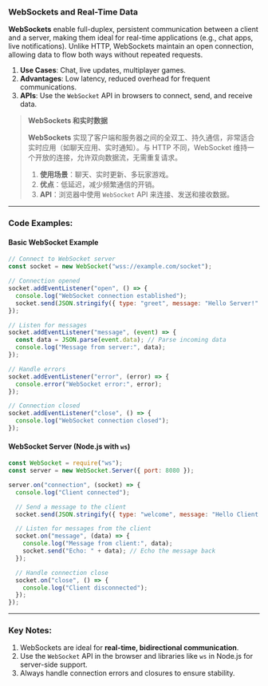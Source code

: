 ### WebSockets and Real-Time Data

<audio src="C:\Users\10691\Downloads\__WebSockets__ .mp3"></audio>

**WebSockets** enable full-duplex, persistent communication between a client and a server, making them ideal for real-time applications (e.g., chat apps, live notifications). Unlike HTTP, WebSockets maintain an open connection, allowing data to flow both ways without repeated requests. 

1. **Use Cases**: Chat, live updates, multiplayer games.  
2. **Advantages**: Low latency, reduced overhead for frequent communications.  
3. **APIs**: Use the `WebSocket` API in browsers to connect, send, and receive data.

> **WebSockets 和实时数据**  
>
> <audio src="C:\Users\10691\Downloads\WebSockets 实现了客.mp3"></audio>
>
> **WebSockets** 实现了客户端和服务器之间的全双工、持久通信，非常适合实时应用（如聊天应用、实时通知）。与 HTTP 不同，WebSocket 维持一个开放的连接，允许双向数据流，无需重复请求。  
>
> 1. **使用场景**：聊天、实时更新、多玩家游戏。  
> 2. **优点**：低延迟，减少频繁通信的开销。  
> 3. **API**：浏览器中使用 `WebSocket` API 来连接、发送和接收数据。

---

### Code Examples:

#### **Basic WebSocket Example**

<audio src="C:\Users\10691\Downloads\这段代码展示了一个使用`Web.mp3"></audio>

```javascript
// Connect to WebSocket server
const socket = new WebSocket("wss://example.com/socket");

// Connection opened
socket.addEventListener("open", () => {
  console.log("WebSocket connection established");
  socket.send(JSON.stringify({ type: "greet", message: "Hello Server!" })); // Send data
});

// Listen for messages
socket.addEventListener("message", (event) => {
  const data = JSON.parse(event.data); // Parse incoming data
  console.log("Message from server:", data);
});

// Handle errors
socket.addEventListener("error", (error) => {
  console.error("WebSocket error:", error);
});

// Connection closed
socket.addEventListener("close", () => {
  console.log("WebSocket connection closed");
});
```

#### **WebSocket Server (Node.js with `ws`)**

<audio src="C:\Users\10691\Downloads\这段代码展示了如何使用`ws`.mp3"></audio>

```javascript
const WebSocket = require("ws");
const server = new WebSocket.Server({ port: 8080 });

server.on("connection", (socket) => {
  console.log("Client connected");

  // Send a message to the client
  socket.send(JSON.stringify({ type: "welcome", message: "Hello Client!" }));

  // Listen for messages from the client
  socket.on("message", (data) => {
    console.log("Message from client:", data);
    socket.send("Echo: " + data); // Echo the message back
  });

  // Handle connection close
  socket.on("close", () => {
    console.log("Client disconnected");
  });
});
```

---

### Key Notes:

<audio src="C:\Users\10691\Downloads\1. WebSockets a.mp3"></audio>

1. WebSockets are ideal for **real-time, bidirectional communication**.  
2. Use the `WebSocket` API in the browser and libraries like `ws` in Node.js for server-side support.  
3. Always handle connection errors and closures to ensure stability.